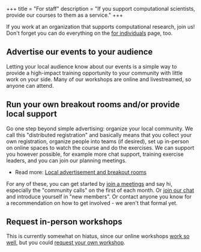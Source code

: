 +++
title = "For staff"
description = "If you support computational scientists, provide our courses to them as a service."
+++

If you work at an organization that supports computational research,
join us!  Don't forget you can do everything on the [for
individuals](@/join/individuals.md) page, too.

## Advertise our events to your audience

Letting your local audience know about our events is a simple way to
provide a high-impact training opportunity to your community with
little work on your side.  Many of our workshops are online and
livestreamed, so anyone can attend.

## Run your own breakout rooms and/or provide local support

Go one step beyond simple advertising: organize your local community.
We call this "distributed registration" and basically means that you
collect your own registration, organize people into teams (if
desired), set up in-person on online spaces to watch the course and do
the exercises.  We can support you however possible, for example more
chat support, training exercise leaders, and you can join our planning
meetings.

* Read more: [Local advertisement and breakout
  rooms](https://coderefinery.github.io/manuals/local-breakout-rooms/)

For any of these, you can get started by [join a
meetings](@/join/meetings.md) and say hi, especially the
"community calls" on the first of each month.  Or [join our
chat](https://coderefinery.github.io/manuals/chat/) and introduce
yourself in "new members".  Or contact anyone you know for a
recommendation on how to get involved - we aren't that formal yet.

## Request in-person workshops

This is currently somewhat on hiatus, since our online workshops [work
so well](@/workshops/teaching-style.md), but you could [request your
own workshop](@/workshops/request.md).
